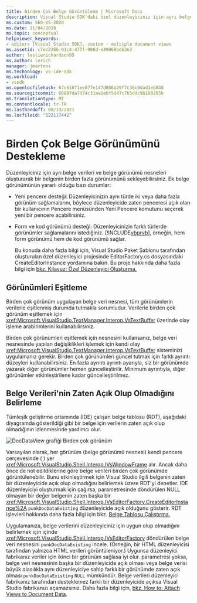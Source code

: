 ```yaml
---
title: Birden Çok Belge Görüntüleme | Microsoft Docs
description: Visual Studio SDK'daki özel düzenleyiciniz için ayrı belge verileri ve belge görünümü nesneleri kullanarak bir belgenin birden fazla görünümünü sağlamayı öğrenin.
ms.custom: SEO-VS-2020
ms.date: 11/04/2016
ms.topic: conceptual
helpviewer_keywords:
- editors [Visual Studio SDK], custom - multiple document views
ms.assetid: c7ec2366-91c4-477f-908d-e89068bdb3e3
author: leslierichardson95
ms.author: lerich
manager: jmartens
ms.technology: vs-ide-sdk
ms.workload:
- vssdk
ms.openlocfilehash: 67c61071ee877e147d806a29f7c36c0dad1eb848
ms.sourcegitcommit: 68897da7d74c31ae1ebf5d47c7b5ddc9b108265b
ms.translationtype: MT
ms.contentlocale: tr-TR
ms.lasthandoff: 08/13/2021
ms.locfileid: "122117442"
---
```

# <a name="supporting-multiple-document-views"></a>Birden Çok Belge Görünümünü Destekleme
Düzenleyiciniz için ayrı belge verileri ve belge görünümü nesneleri oluşturarak bir belgenin birden fazla görünümünü sekleyebilirsiniz. Ek belge görünümünün yararlı olduğu bazı durumlar:

- Yeni pencere desteği: Düzenleyicinizin aynı türde iki veya daha fazla görünüm sağlamalarını, böylece düzenleyicide zaten penceresi açık olan  bir kullanıcının Pencere  menüsünden Yeni Pencere komutunu seçerek yeni bir pencere açabilirsiniz.

- Form ve kod görünümü desteği: Düzenleyicinizin farklı türlerde görünümler sağlamalarını istediğiniz. [!INCLUDE[vbprvb](../code-quality/includes/vbprvb_md.md)], örneğin, hem form görünümü hem de kod görünümü sağlar.

  Bu konuda daha fazla bilgi için, Visual Studio Paket Şablonu tarafından oluşturulan özel düzenleyici projesinde EditorFactory.cs dosyasındaki CreateEditorInstance yordamına bakın. Bu proje hakkında daha fazla bilgi için [bkz. Kılavuz: Özel Düzenleyici Oluşturma.](../extensibility/walkthrough-creating-a-custom-editor.md)

## <a name="synchronizing-views"></a>Görünümleri Eşitleme
 Birden çok görünüm uygulayan belge veri nesnesi, tüm görünümlerin verilerle eşitlenmiş durumda tutmakla sorumludur. Verilerle birden çok görünüm eşitlemek için <xref:Microsoft.VisualStudio.TextManager.Interop.VsTextBuffer> üzerinde olay işleme arabirimlerini kullanabilirsiniz.

 Birden çok görünümleri eşitlemek için nesnesini kullansanız, belge veri nesnesinde yapılan değişiklikleri işlemek için kendi olay <xref:Microsoft.VisualStudio.TextManager.Interop.VsTextBuffer> sisteminizi uygulamanız gerekir. Birden çok görünümleri güncel tutmak için farklı ayrıntı düzeyleri kullanabilirsiniz. En fazla ayrıntı ayrıntı ayarıyla, siz bir görünümde yazarak diğer görünümler hemen güncelleştirilir. Minimum ayrıntıyla, diğer görünümler etkinleştirilene kadar güncelleştirilmez.

## <a name="determining-whether-document-data-is-already-open"></a>Belge Verileri'nin Zaten Açık Olup Olmadığını Belirleme
 Tümleşik geliştirme ortamında (IDE) çalışan belge tablosu (RDT), aşağıdaki diyagramda gösterildiği gibi bir belge için verilerin zaten açık olup olmadığının izlenmesinde yardımcı olur.

 ![DocDataView grafiği](../extensibility/media/docdataview.gif "Docdataview") Birden çok görünüm

 Varsayılan olarak, her görünüm (belge görünümü nesnesi) kendi pencere çerçevesinde ( ) yer <xref:Microsoft.VisualStudio.Shell.Interop.IVsWindowFrame> alır. Ancak daha önce de not edildiklerine göre belge verileri birden çok görünümde görüntülenebilir. Bunu etkinleştirmek için Visual Studio ilgili belgenin zaten bir düzenleyicide açık olup olmadığını belirlemek üzere RDT'yi denetler. IDE düzenleyiciyi oluşturmak için çağırsa, parametresinde döndürülen NULL olmayan bir değer belgenin zaten başka bir <xref:Microsoft.VisualStudio.Shell.Interop.IVsEditorFactory.CreateEditorInstance%2A> `punkDocDataExisting` düzenleyicide açık olduğunu gösterir. RDT işlevleri hakkında daha fazla bilgi için bkz. [Belge Tablosu Çalıştırma.](../extensibility/internals/running-document-table.md)

 Uygulamanıza, belge verilerini düzenleyiciniz için uygun olup olmadığını belirlemek için içinde <xref:Microsoft.VisualStudio.Shell.Interop.IVsEditorFactory> döndürülen belge veri nesnesini `punkDocDataExisting` incele. (Örneğin, bir HTML düzenleyicisi tarafından yalnızca HTML verileri görüntüleniyor.) Uygunsa düzenleyici fabrikanız veriler için ikinci bir görünüm sağlasa iyi olur. parametresi yoksa, belge veri nesnesinin başka bir düzenleyicide açık olması veya belge verisi büyük olasılıkla aynı düzenleyiciye sahip farklı bir görünümde zaten açık olması `punkDocDataExisting` `NULL` mümkündür. Belge verileri düzenleyici fabrikanız tarafından desteklemez farklı bir düzenleyicide açıksa Visual Studio fabrikanızı açamazsınız. Daha fazla bilgi için, [bkz. How to: Attach Views to Document Data](../extensibility/how-to-attach-views-to-document-data.md).
